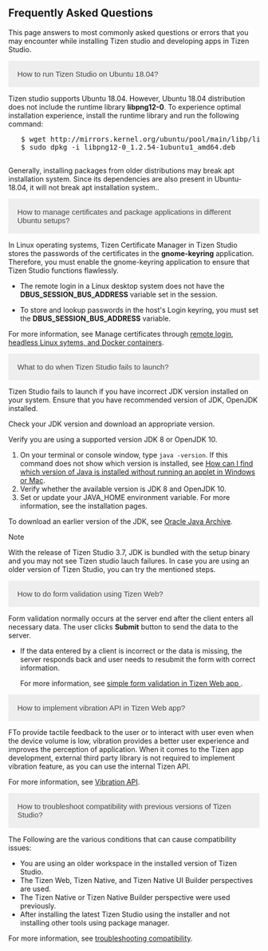 <!DOCTYPE html>
<html>
<head>
<meta name="viewport" content="width=device-width, initial-scale=1">
<style>
.accordion {
  background-color: #eee;
  color: #444;
  cursor: pointer;
  padding: 18px;
  width: 100%;
  border: none;
  text-align: left;
  outline: none;
  font-size: 15px;
  transition: 0.4s;
}

.active, .accordion:hover {
  background-color: #ccc; 
}

.panel {
  padding: 0 18px;
  display: none;
  background-color: white;
  overflow: hidden;
}
</style>
</head>
<h2>Frequently Asked Questions</h2> 

This page answers to most commonly asked questions or errors that you may encounter while installing Tizen studio and developing apps in Tizen Studio.
<body>


<button class="accordion">How to run Tizen Studio on Ubuntu 18.04?</button>
<div class="panel">
  <p>Tizen studio supports Ubuntu 18.04. However, Ubuntu 18.04 distribution does not include the runtime library <b>libpng12-0</b>. To experience optimal installation experience, install the runtime library and run the following command:
  <pre>
   $ wget http://mirrors.kernel.org/ubuntu/pool/main/libp/libpng/libpng12-0_1.2.54-1ubuntu1_amd64.deb
   $ sudo dpkg -i libpng12-0_1.2.54-1ubuntu1_amd64.deb 
   </pre>
   
   Generally, installing packages from older distributions may break apt installation system. Since its dependencies are also present in Ubuntu-18.04, it will not break apt installation system..</p>
</div>

<button class="accordion">How to manage certificates and package applications in different Ubuntu setups?</button>
<div class="panel">
 <p>
    In Linux operating systems, Tizen Certificate Manager in Tizen Studio stores the passwords of the certificates in the <b>gnome-keyring</b> application. Therefore, you must enable the gnome-keyring application to ensure that Tizen Studio functions flawlessly.

- The remote login in a Linux desktop system does not have the **DBUS_SESSION_BUS_ADDRESS** variable set in the session. 

- To store and lookup passwords in the host's Login keyring, you must set the **DBUS_SESSION_BUS_ADDRESS** variable. 

For more information, see Manage certificates through [remote login, headless Linux sytems, and Docker containers](https://developer.tizen.org/community/tip-tech/how-manage-certificates-and-package-applications-different-ubuntu-setups).</p>
</div>

<button class="accordion">What to do when Tizen Studio fails to launch?</button>
<div class="panel">
  <p>  
  Tizen Studio fails to launch if you have incorrect JDK version installed on your system. Ensure that you have recommended version of JDK, OpenJDK installed. 

  Check your JDK version and download an appropriate version.

  Verify you are using a supported version  JDK 8 or OpenJDK 10.  

   1. On your terminal or console window,  type `java -version`.
      If this command does not show which version is installed, see [How can I find which version of Java is installed without running an applet in Windows or Mac](https://www.java.com/en/download/help/version_manual.xml).
   2. Verify whether the available version is JDK 8 and OpenJDK 10.
   3. Set or update your JAVA_HOME environment variable. For more information, see the installation pages.

   To download an earlier version of the JDK, see [Oracle Java Archive](https://www.oracle.com/technetwork/java/archive-139210.html).
   
   >[!NOTE]
   >
   >With the release of Tizen Studio 3.7, JDK is bundled with the setup binary and you may not see Tizen studio lauch failures.
   > In case you are using an older version of Tizen Studio, you can try the mentioned steps.
</p>
</div>
<button class="accordion">How to do form validation using Tizen Web?</button>
<div class="panel">
  <p>Form validation normally occurs at the server end after the client enters all necessary data. The user clicks <b>Submit</b> button to send the data to the server. 
  <ul>
  <li>If the data entered by a client is incorrect or the data is missing, the server responds back and user needs to resubmit the form with correct information.
   
   For more information, see <a href=https://developer.tizen.org/community/tip-tech/form-validation-using-tizen-web> simple form validation in Tizen Web app </a>.
</p>
</div>
<button class="accordion">How to implement vibration API in Tizen Web app?</button>
<div class="panel">
  <p>FTo provide tactile feedback to the user or to interact with user even when the device volume is low, vibration provides a better user experience and improves the perception of application. When it comes to the Tizen app development, external third party library is not required to implement vibration feature, as you can use the internal Tizen API. 
  
  For more information, see [Vibration API](https://developer.tizen.org/community/tip-tech/vibration-api-tizen-web-app).
</p>
</div>
<button class="accordion">How to troubleshoot compatibility with previous versions of Tizen Studio?</button>
<div class="panel">
  <p> The Following are the various conditions that can cause compatibility issues:
   <ul>
   <li>You are using an older workspace in the installed version of Tizen Studio.</li>
   <li>The Tizen Web, Tizen Native, and Tizen Native UI Builder perspectives are used.</li>
  <li>The Tizen Native or Tizen Native Builder perspective were used previously.</li>
  <li>After installing the latest Tizen Studio using the installer and not installing other tools using package manager.</li>
  </ul>
   
   For more information, see [troubleshooting compatibility](https://developer.tizen.org/community/tip-tech/trouble-shooting-compatibility-previous-versions-tizen-studio).
</p>
</div>
<script>
var acc = document.getElementsByClassName("accordion");
var i;

for (i = 0; i < acc.length; i++) {
  acc[i].addEventListener("click", function() {
    this.classList.toggle("active");
    var panel = this.nextElementSibling;
    if (panel.style.display === "block") {
      panel.style.display = "none";
    } else {
      panel.style.display = "block";
    }
  });
}
</script>

</body>
</html>
